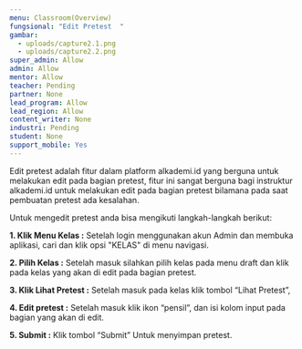 ```yaml
---
menu: Classroom(Overview)
fungsional: "Edit Pretest  "
gambar:
  - uploads/capture2.1.png
  - uploads/capture2.2.png
super_admin: Allow
admin: Allow
mentor: Allow
teacher: Pending
partner: None
lead_program: Allow
lead_region: Allow
content_writer: None
industri: Pending
student: None
support_mobile: Yes
---
```

Edit pretest adalah fitur dalam platform alkademi.id yang berguna untuk melakukan edit pada bagian pretest, fitur ini sangat berguna bagi instruktur alkademi.id untuk melakukan edit pada bagian pretest bilamana pada saat pembuatan pretest ada kesalahan.

Untuk mengedit pretest anda bisa mengikuti langkah-langkah berikut:

**1.﻿ Klik Menu Kelas :** Setelah login menggunakan akun Admin dan membuka aplikasi, cari dan klik opsi "KELAS" di menu navigasi.

**2﻿. Pilih Kelas :** Setelah masuk silahkan pilih kelas pada menu draft dan klik pada kelas yang akan di edit pada bagian pretest.

**3. Klik Lihat Pretest :** Setelah masuk pada kelas klik tombol “Lihat Pretest”, 

**4. Edit pretest :** Setelah masuk klik ikon “pensil”, dan isi kolom input pada bagian yang akan di edit.

**5. Submit :** Klik tombol “Submit” Untuk menyimpan pretest.